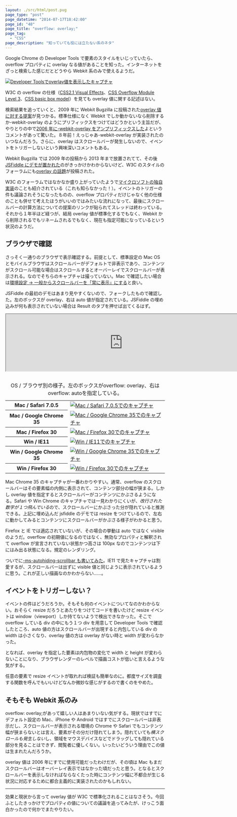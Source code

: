 ```yaml
---
layout: ./src/html/post.pug
page_type: "post"
page_datetime: "2014-07-17T18:42:00"
page_id: "48"
page_title: "overflow: overlay;"
page_tag:
  - "CSS"
page_description: "知っていても役には立たない系のネタ"
---
```


Google Chrome の Developer Tools で要素のスタイルをいじっていたら、overflow プロパティに overlay なる値があることを知った。インターネットをざっと検索した感じだとどうやら Webkit 系のみで使えるようだ。

[![Developer Toolsでoverlay値を表示したキャプチャ](/img/overflow-overlay/dev_tools.png)](/img/overflow-overlay/dev_tools.png "overflowのサジェストにoverlay値が出てくる")

W3C の overflow の仕様（[CSS2.1 Visual Effects](http://www.w3.org/TR/CSS21/visufx.html#propdef-overflow)、[CSS Overflow Module Level 3](http://www.w3.org/TR/css-overflow-3/#overflow-properties)、[CSS basic box model](http://www.w3.org/TR/css3-box/#overflow1)）を見ても overlay 値に関する記述はない。

検索結果を追っていくと、2009 年に Webkit Bugzilla に投稿された[overlay 値に対する提案](https://bugs.webkit.org/show_bug.cgi?id=32388)が見つかる。標準仕様になく Webkit でしか動かないなら削除するか-webkit-overlay のようにプリフィックスをつけてはどうかという主旨だが、やりとりの中で<a href="http://trac.webkit.org/changeset/14968/trunk/WebCore/css/CSSValueKeywords.in">2006 年に-webkit-overlay をアンプリフィックスした</a>よというコメントがあって驚いた。８年前！えっじゃあ-webkit-overlay が実装されたのいつなんだろう。さらに、overlay はスクロールバーが発生しないので、イベントをトリガーしないという興味深いコメントもある。

Webkit Bugzilla では 2009 年の投稿から 2013 年まで放置されてて、その後[JSFiddle にデモが置かれた](https://jsfiddle.net/rNxgD/)のがきっかけかわからないけど、W3C のスタイルのフォーラムにも[overlay の話題](http://w3-org.9356.n7.nabble.com/css3-ui-Proposal-for-an-quot-overlay-quot-value-for-overflow-td244662.html)が投稿された。

W3C のフォーラムではなかなか盛り上がっていたようで[マイクロソフトの独自実装](http://msdn.microsoft.com/en-us/library/windows/apps/hh441298.aspx)のことも紹介されている（これも知らなかった！）。イベントのトリガーの件も議論されそうになったものの、overflow プロパティだけじゃなく他の仕様のことも併せて考えたほうがいいのではみたいな流れになって、最後にスクロールバーの計算方法についての提案のリンクが貼られてスレッドは終わっている。それから１年半ほど経つが、結局 overlay 値が標準化するでもなく、Webkit から削除されるでもリネームされるでもなく、現在も指定可能になっているという状況のようだ。

## ブラウザで確認

さっそく一通りのブラウザで表示確認する。前提として、標準設定の Mac OS とモバイルブラウザはスクロールバーがデフォルトで非表示であり、コンテンツがスクロール可能な場合はスクロールするとオーバーレイでスクロールバーが表示される。なのでそちらのキャプチャは撮っていない。Mac で確認したい場合は[環境設定 -> 一般からスクロールバーを「常に表示」にする](/img/overflow-overlay/mac_preferences.png)と良い。

JSFiddle の最初のデモはあまり見やすくないので、フォークしたもので確認した。左のボックスが overlay、右は auto 値が指定されている。JSFiddle の埋め込みが何も表示されていない場合は Result のタブを押せば出てくるはず。

<iframe width="736" height="180" style="margin-bottom: 1em" src="https://jsfiddle.net/rNxgD/18/embedded/result,css,html" allowfullscreen="allowfullscreen"></iframe>

<table class="table--post48">
<caption>OS / ブラウザ別の様子。左のボックスがoverflow: overlay、右はoverflow: autoを指定している。</caption>
<tr>
  <th>Mac / Safari 7.0.5</th>
  <td>
    <a href="/img/overflow-overlay/mac_safari_7_0_5.png"><img src="/img/overflow-overlay/mac_safari_7_0_5.png" alt="Mac / Safari 7.0.5でのキャプチャ"></a>
  </td>
</tr>
<tr>
  <th>Mac / Google Chrome 35</th>
  <td>
    <a href="/img/overflow-overlay/mac_chrome_35.png"><img src="/img/overflow-overlay/mac_chrome_35.png" alt="Mac / Google Chrome 35でのキャプチャ"></a>
  </td>
</tr>
<tr>
  <th>Mac / Firefox 30</th>
  <td>
    <a href="/img/overflow-overlay/mac_firefox_30.png"><img src="/img/overflow-overlay/mac_firefox_30.png" alt="Mac / Firefox 30でのキャプチャ"></a>
  </td>
</tr>
<tr>
  <th>Win / IE11</th>
  <td>
    <a href="/img/overflow-overlay/win_ie_11.png"><img src="/img/overflow-overlay/win_ie_11.png" alt="Win / IE11でのキャプチャ"></a>
  </td>
</tr>
<tr>
  <th>Win / Google Chrome 35</th>
  <td>
    <a href="/img/overflow-overlay/win_chrome_35.png"><img src="/img/overflow-overlay/win_chrome_35.png" alt="Win / Google Chrome 35でのキャプチャ"></a>
  </td>
</tr>
<tr>
  <th>Win / Firefox 30</th>
  <td>
    <a href="/img/overflow-overlay/win_firefox_30.png"><img src="/img/overflow-overlay/win_firefox_30.png" alt="Win / Firefox 30でのキャプチャ"></a>
  </td>
</tr>
</table>

Mac Chrome 35 のキャプチャが一番わかりやすい。通常、overflow のスクロールバーはその要素幅の内側に表示されて、コンテンツ部分の幅が狭まる。しかし overlay 値を指定するとスクロールバーがコンテンツにかぶさるようになる。Safari や Win Chrome のキャプチャでは一見わかりにくいが、*改行された数字が１つ飛んでいる*ので、スクロールバーにかぶさった分が隠れていると推測できる。上記に埋め込んだ jsfiddle のデモでは resize をつけているので、左右に動かしてみるとコンテンツにスクロールバーがかぶさる様子がわかると思う。

Firefox と IE では適応されていないが、その場合の挙動は auto ではなく visible のようだ。overflow の初期値になるのではなく、無効なプロパティと解釈されて overflow が宣言されていない状態かつ高さは 100px なのでコンテンツは下にはみ出る状態になる。規定のレンダリング。

ついでに[-ms-autohiding-scrollbar も書いてみた](https://jsfiddle.net/rNxgD/21/)。IE11 で見たキャプチャは割愛するが、スクロールバーは出ずに visible 値と同じように表示されているように思う。これが正しい描画なのかわからない……。

## イベントをトリガーしない？

イベントの件はどうだろうか。そもそも何のイベントについてなのかわからない。おそらく resize だろうとあたりをつけてコードを書いたけど resize イベントは window（viewport）しか持てないようで検出できなかった。そこで overflow している div の中にもう１つ div を用意して Developer Tools で確認したところ、auto 値の方はスクロールバーが出現すると内包している div の width は小さくなり、overlay 値の方は overlay がない時と width が変わらなかった。

となれば、overlay を指定した要素は内包物の変化で width と height が変わらないことになり、ブラウザレンダーのレベルで描画コストが低いと言えるような気がする。

任意の要素で resize イベントが取れれば検証も簡単なのに。都度サイズを調査する関数を呼んでもいいけどなんか微妙な感じがするので書くのをやめた。

## そもそも Webkit 系のみ

overflow: overlay;があって嬉しい人はあまりいない気がする。現状ではすでにデフォルト設定の Mac、iPhone や Android ではすでにスクロールバーは非表示だし、スクロールバーが表示される環境の Chrome や Safari でもコンテンツ幅が狭まらないとは言え、要素がその分だけ隠れてしまう。隠れていても*横スクロールも発生しない*し、領域をマウスデバイスなどでドラッグしても隠れている部分を見ることはできず、閲覧者に優しくない。いったいどういう理由でこの値は生まれたんだろうか。

overlay 値は 2006 年にすでに使用可能だったわけだが、その頃は Mac もまだスクロールバーはオーバーレイ表示ではなかった頃だったと思う。となるとスクロールバーを表示しなければならなくたった時にコンテンツ幅に不都合が生じる状況に対応するために都合主義的に実装されたのかもしれない。

---

効果と現状から言って overlay 値が W3C で標準化されることはなさそう。今回ふとしたきっかけでプロパティの値についての議論を追ってみたが、けっこう面白かったので何かでまたやりたい。
